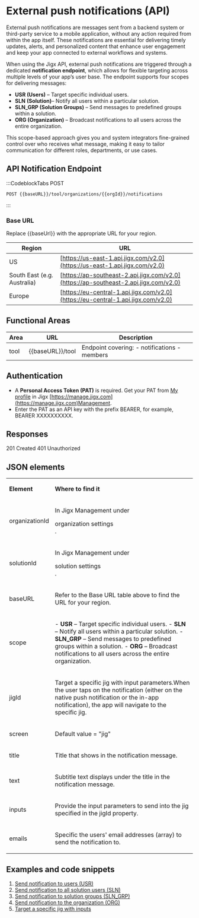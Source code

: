 # External push notifications (API)

External push notifications are messages sent from a backend system or third-party service to a mobile application, without any action required from within the app itself. These notifications are essential for delivering timely updates, alerts, and personalized content that enhance user engagement and keep your app connected to external workflows and systems.

When using the Jigx API, external push notifications are triggered through a dedicated **notification endpoint**, which allows for flexible targeting across multiple levels of your app’s user base. The endpoint supports four scopes for delivering messages:

- **USR (Users)** – Target specific individual users.
- **SLN** **(Solution)**– Notify all users within a particular solution.
- **SLN\_GRP (Solution Groups)** – Send messages to predefined groups within a solution.
- **ORG (Organization)** – Broadcast notifications to all users across the entire organization.

This scope-based approach gives you and system integrators fine-grained control over who receives what message, making it easy to tailor communication for different roles, departments, or use cases.

## API Notification Endpoint

:::CodeblockTabs
POST

```none
POST {{baseURL}}/tool/organizations/{{orgId}}/notifications
```
:::

### Base URL

Replace \{\{baseUrl}} with the appropriate URL for your region.

| **Region**                  | **URL**                                                                              |
| --------------------------- | ------------------------------------------------------------------------------------ |
| US                          |  [https://us-east-1.api.jigx.com/v2.0](https://us-east-1.api.jigx.com/v2.0)          |
| South East (e.g. Australia) | [https://ap-southeast-2.api.jigx.com/v2.0](https://ap-southeast-2.api.jigx.com/v2.0) |
| Europe                      | [https://eu-central-1.api.jigx.com/v2.0](https://eu-central-1.api.jigx.com/v2.0)     |

## Functional Areas

| **Area** | **URL**            | **Description**                                      |
| -------- | ------------------ | ---------------------------------------------------- |
| tool     | \{\{baseURL}}/tool | Endpoint covering:&#xA;- notifications&#xA;- members |

## Authentication

- A **Personal Access Token (PAT)** is required. Get your PAT from [My profile]() in Jigx [https://manage.jigx.com](https://manage.jigx.com)Management.
- Enter the PAT as an API key with the prefix BEARER, for example, BEARER XXXXXXXXXX.

## Responses

201 Created
401 Unauthorized

## JSON elements

<table isTableHeaderOn="true" selectedColumns="" selectedRows="" selectedTable="false" columnWidths="140">
  <tr>
    <td selected="false" align="left">
      <p><strong>Element</strong></p>
    </td>
    <td selected="false" align="left">
      <p><strong>Where to find it</strong></p>
    </td>
  </tr>
  <tr>
    <td selected="false" align="left">
      <p>organizationId</p>
    </td>
    <td selected="false" align="left">
      <p>In Jigx Management under </p><div>organization settings</div>.<p></p>
    </td>
  </tr>
  <tr>
    <td selected="false" align="left">
      <p>solutionId</p>
    </td>
    <td selected="false" align="left">
      <p>In Jigx Management under </p><div>solution settings</div>.<p></p>
    </td>
  </tr>
  <tr>
    <td selected="false" align="left">
      <p>baseURL</p>
    </td>
    <td selected="false" align="left">
      <p>Refer to the Base URL table above to find the URL for your region.</p>
    </td>
  </tr>
  <tr>
    <td selected="false" align="left">
      <p>scope</p>
    </td>
    <td selected="false" align="left">
      <p>- <strong>USR</strong> – Target specific individual users.
      - <strong>SLN</strong> – Notify all users within a particular solution.
      - <strong>SLN_GRP</strong> – Send messages to predefined groups within a solution.
      - <strong>ORG</strong> – Broadcast notifications to all users across the entire organization.</p>
    </td>
  </tr>
  <tr>
    <td selected="false" align="left">
      <p>jigId</p>
    </td>
    <td selected="false" align="left">
      <p>Target a specific jig with input parameters.When the user taps on the notification (either on the native push notification or the in-app notification), the app will navigate to the specific jig.</p>
    </td>
  </tr>
  <tr>
    <td selected="false" align="left">
      <p>screen</p>
    </td>
    <td selected="false" align="left">
      <p>Default value = "jig"</p>
    </td>
  </tr>
  <tr>
    <td selected="false" align="left">
      <p>title</p>
    </td>
    <td selected="false" align="left">
      <p>Title that shows in the notification message.</p>
    </td>
  </tr>
  <tr>
    <td selected="false" align="left">
      <p>text</p>
    </td>
    <td selected="false" align="left">
      <p>Subtitle text displays under the title in the notification message.</p>
    </td>
  </tr>
  <tr>
    <td selected="false" align="left">
      <p>inputs</p>
    </td>
    <td selected="false" align="left">
      <p>Provide the input parameters to send into the jig specified in the jigId property.</p>
    </td>
  </tr>
  <tr>
    <td selected="false" align="left">
      <p>emails</p>
    </td>
    <td selected="false" align="left">
      <p>Specific the users' email addresses (array) to send the notification to.</p>
    </td>
  </tr>
</table>

## Examples and code snippets

1. [Send notification to users (USR)](<./External push notifications _API_/Send notification to users _USR_.md>)
2. [Send notification to all solution users (SLN)](<./External push notifications _API_/Send notification to all solution users _SLN_.md>)
3. [Send notification to solution groups (SLN\_GRP)](<./External push notifications _API_/Send notification to solution groups _SLN_GRP_.md>)
4. [Send notification to the organization (ORG)](<./External push notifications _API_/Send notification to the organization _ORG_.md>)
5. [Target a specific jig with inputs](<./External push notifications _API_/Target a specific jig with inputs.md>)

